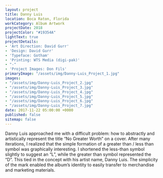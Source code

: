 ```yaml
---
layout: project
title: Danny Luis
location: Boca Raton, Florida
workCategory: Album Artwork
projectDate: 2018
projectColor: "#19354A"
lightText: true
projectDetails:
- 'Art Direction: David Gurr'
- 'Design: David Gurr'
- 'Typeface: Gotham'
- 'Printing: WTS Media (digi-pak)'
- "-"
- 'Project Images: Don Fils'
primaryImage: "/assets/img/Danny-Luis_Project_1.jpg"
images:
- "/assets/img/Danny-Luis_Project_2.jpg"
- "/assets/img/Danny-Luis_Project_3.jpg"
- "/assets/img/Danny-Luis_Project_4.jpg"
- "/assets/img/Danny-Luis_Project_5.jpg"
- "/assets/img/Danny-Luis_Project_6.jpg"
- "/assets/img/Danny-Luis_Project_7.jpg"
date: 2017-11-22 05:00:00 +0000
published: false
sitemap: false
---
```

Danny Luis approached me with a difficult problem: how to abstractly and artistically represent the title “No Greater Worth” on a cover. After many iterations, I realized that the simple formation of a greater than / less than symbol was graphically interesting. I shortened the less-than symbol slightly to suggest an “L”, while the greater than symbol represented the “D”. This tied in the concept with his artist name, Danny Luis. The simplicity of the mark enabled the album’s identity to easily transfer to merchandise and marketing materials.